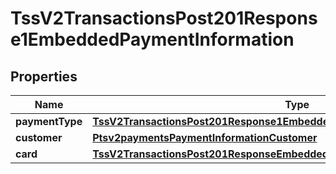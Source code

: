 
# TssV2TransactionsPost201Response1EmbeddedPaymentInformation

## Properties
Name | Type | Description | Notes
------------ | ------------- | ------------- | -------------
**paymentType** | [**TssV2TransactionsPost201Response1EmbeddedPaymentInformationPaymentType**](TssV2TransactionsPost201Response1EmbeddedPaymentInformationPaymentType.md) |  |  [optional]
**customer** | [**Ptsv2paymentsPaymentInformationCustomer**](Ptsv2paymentsPaymentInformationCustomer.md) |  |  [optional]
**card** | [**TssV2TransactionsPost201ResponseEmbeddedPaymentInformationCard**](TssV2TransactionsPost201ResponseEmbeddedPaymentInformationCard.md) |  |  [optional]



